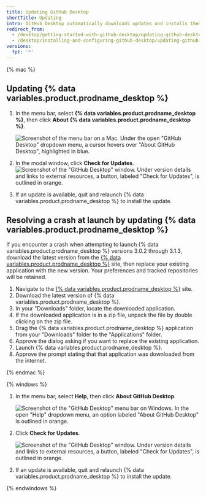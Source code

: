 ```yaml
---
title: Updating GitHub Desktop
shortTitle: Updating
intro: GitHub Desktop automatically downloads updates and installs them when you restart. You can also manually check for updates.
redirect_from:
  - /desktop/getting-started-with-github-desktop/updating-github-desktop
  - /desktop/installing-and-configuring-github-desktop/updating-github-desktop
versions:
  fpt: '*'
---
```


{% mac %}

## Updating {% data variables.product.prodname_desktop %}

1. In the menu bar, select **{% data variables.product.prodname_desktop %}**, then click **About {% data variables.product.prodname_desktop %}**.

   ![Screenshot of the menu bar on a Mac. Under the open "GitHub Desktop" dropdown menu, a cursor hovers over "About GitHub Desktop", highlighted in blue.](/assets/images/help/desktop/desktop-menu-about-desktop-mac.png)

2. In the modal window, click **Check for Updates**.
   ![Screenshot of the "GitHub Desktop" window. Under version details and links to external resources, a button, labeled "Check for Updates", is outlined in orange.](/assets/images/help/desktop/check-for-updates.png)
3. If an update is available, quit and relaunch {% data variables.product.prodname_desktop %} to install the update.

## Resolving a crash at launch by updating {% data variables.product.prodname_desktop %}

If you encounter a crash when attempting to launch {% data variables.product.prodname_desktop %} versions 3.0.2 through 3.1.3, download the latest version from the [{% data variables.product.prodname_desktop %}](https://desktop.github.com) site, then replace your existing application with the new version. Your preferences and tracked repositories will be retained.

1. Navigate to the [{% data variables.product.prodname_desktop %}](https://desktop.github.com) site.
1. Download the latest version of {% data variables.product.prodname_desktop %}.
1. In your "Downloads" folder, locate the downloaded application.
1. If the downloaded application is in a zip file, unpack the file by double clicking on the zip file.
1. Drag the {% data variables.product.prodname_desktop %} application from your "Downloads" folder to the "Applications" folder.
1. Approve the dialog asking if you want to replace the existing application.
1. Launch {% data variables.product.prodname_desktop %}.
1. Approve the prompt stating that that application was downloaded from the internet.

{% endmac %}

{% windows %}

1. In the menu bar, select **Help**, then click **About GitHub Desktop**.

   ![Screenshot of the "GitHub Desktop" menu bar on Windows. In the open "Help" dropdown menu, an option labeled "About GitHub Desktop" is outlined in orange.](/assets/images/help/desktop/help-about-desktop-win.png)

2. Click **Check for Updates**.

   ![Screenshot of the "GitHub Desktop" window. Under version details and links to external resources, a button, labeled "Check for Updates", is outlined in orange.](/assets/images/help/desktop/check-for-updates.png)

3. If an update is available, quit and relaunch {% data variables.product.prodname_desktop %} to install the update.

{% endwindows %}
